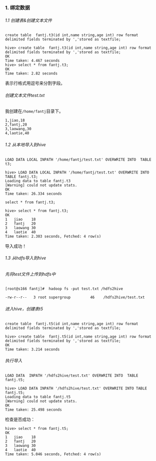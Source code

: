 ###   1. 绑定数据


######   1.1 创建表&创建文本文件
```
create table  fantj.t3(id int,name string,age int) row format delimited fields terminated by ','stored as textfile;
```
```shell
hive> create table  fantj.t3(id int,name string,age int) row format delimited fields terminated by ','stored as textfile;
OK
Time taken: 4.467 seconds
hive> select * from fantj.t3;
OK
Time taken: 2.82 seconds
```
表示行格式用逗号来分割字段。


######   创建文本文件test.txt
我创建在`/home/fantj`目录下。
```
1,jiao,18
2,fantj,20
3,laowang,30
4,laotie,40
```

######   1.2 从本地导入到hive
`LOAD DATA LOCAL INPATH '/home/fantj/test.txt' OVERWRITE INTO  TABLE  t3;`
```shell
hive> LOAD DATA LOCAL INPATH '/home/fantj/test.txt' OVERWRITE INTO TABLE fantj.t3;
Loading data to table fantj.t3
[Warning] could not update stats.
OK
Time taken: 26.334 seconds
```
`select * from fantj.t3;`
```shell
hive> select * from fantj.t3;
OK
1	jiao	18
2	fantj	20
3	laowang	30
4	laotie	40
Time taken: 2.303 seconds, Fetched: 4 row(s)
```
导入成功！

######   1.3 从hdfs导入到hive

######   先将test文件上传到hdfs中
`[root@s166 fantj]#  hadoop fs -put test.txt /hdfs2hive`
```
-rw-r--r--   3 root supergroup         46    /hdfs2hive/test.txt
```
######   进入hive，创建表t5
```
create table  fantj.t5(id int,name string,age int) row format delimited fields terminated by ','stored as textfile;
```
```
hive> create table  fantj.t5(id int,name string,age int) row format delimited fields terminated by ','stored as textfile;
OK
Time taken: 3.214 seconds

```
######   执行导入

`LOAD DATA  INPATH '/hdfs2hive/test.txt' OVERWRITE INTO  TABLE  fantj.t5;`

```
hive> LOAD DATA INPATH '/hdfs2hive/test.txt' OVERWRITE INTO TABLE fantj.t5;
Loading data to table fantj.t5
[Warning] could not update stats.
OK
Time taken: 25.498 seconds
```

检查是否成功：
```
hive> select * from fantj.t5;
OK
1	jiao	18
2	fantj	20
3	laowang	30
4	laotie	40
Time taken: 5.046 seconds, Fetched: 4 row(s)
```







